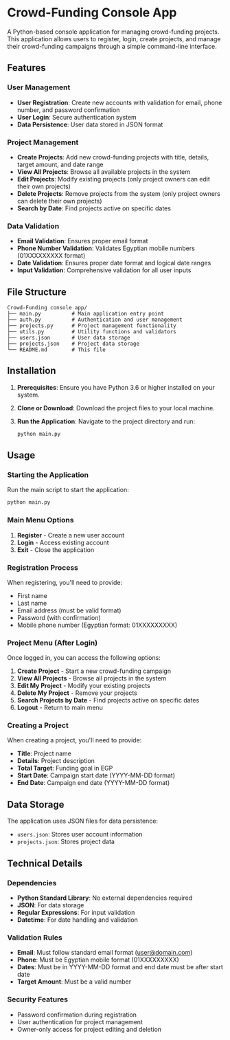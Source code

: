 # Crowd-Funding Console App

A Python-based console application for managing crowd-funding projects. This application allows users to register, login, create projects, and manage their crowd-funding campaigns through a simple command-line interface.

## Features

### User Management
- **User Registration**: Create new accounts with validation for email, phone number, and password confirmation
- **User Login**: Secure authentication system
- **Data Persistence**: User data stored in JSON format

### Project Management
- **Create Projects**: Add new crowd-funding projects with title, details, target amount, and date range
- **View All Projects**: Browse all available projects in the system
- **Edit Projects**: Modify existing projects (only project owners can edit their own projects)
- **Delete Projects**: Remove projects from the system (only project owners can delete their own projects)
- **Search by Date**: Find projects active on specific dates

### Data Validation
- **Email Validation**: Ensures proper email format
- **Phone Number Validation**: Validates Egyptian mobile numbers (01XXXXXXXXX format)
- **Date Validation**: Ensures proper date format and logical date ranges
- **Input Validation**: Comprehensive validation for all user inputs

## File Structure

```
Crowd-Funding console app/
├── main.py          # Main application entry point
├── auth.py          # Authentication and user management
├── projects.py      # Project management functionality
├── utils.py         # Utility functions and validators
├── users.json       # User data storage
├── projects.json    # Project data storage
└── README.md        # This file
```

## Installation

1. **Prerequisites**: Ensure you have Python 3.6 or higher installed on your system.

2. **Clone or Download**: Download the project files to your local machine.

3. **Run the Application**: Navigate to the project directory and run:
   ```bash
   python main.py
   ```

## Usage

### Starting the Application
Run the main script to start the application:
```bash
python main.py
```

### Main Menu Options
1. **Register** - Create a new user account
2. **Login** - Access existing account
3. **Exit** - Close the application

### Registration Process
When registering, you'll need to provide:
- First name
- Last name
- Email address (must be valid format)
- Password (with confirmation)
- Mobile phone number (Egyptian format: 01XXXXXXXXX)

### Project Menu (After Login)
Once logged in, you can access the following options:
1. **Create Project** - Start a new crowd-funding campaign
2. **View All Projects** - Browse all projects in the system
3. **Edit My Project** - Modify your existing projects
4. **Delete My Project** - Remove your projects
5. **Search Projects by Date** - Find projects active on specific dates
6. **Logout** - Return to main menu

### Creating a Project
When creating a project, you'll need to provide:
- **Title**: Project name
- **Details**: Project description
- **Total Target**: Funding goal in EGP
- **Start Date**: Campaign start date (YYYY-MM-DD format)
- **End Date**: Campaign end date (YYYY-MM-DD format)

## Data Storage

The application uses JSON files for data persistence:
- `users.json`: Stores user account information
- `projects.json`: Stores project data

## Technical Details

### Dependencies
- **Python Standard Library**: No external dependencies required
- **JSON**: For data storage
- **Regular Expressions**: For input validation
- **Datetime**: For date handling and validation

### Validation Rules
- **Email**: Must follow standard email format (user@domain.com)
- **Phone**: Must be Egyptian mobile format (01XXXXXXXXX)
- **Dates**: Must be in YYYY-MM-DD format and end date must be after start date
- **Target Amount**: Must be a valid number

### Security Features
- Password confirmation during registration
- User authentication for project management
- Owner-only access for project editing and deletion
